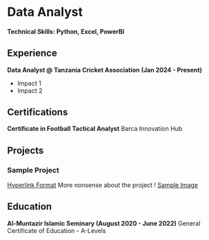 # Data Analyst

#### Technical Skills: Python, Excel, PowerBI

## Experience
**Data Analyst @ Tanzania Cricket Association (Jan 2024 - Present)**
- Impact 1
- Impact 2

## Certifications
**Certificate in Football Tactical Analyst**
Barca Innovation Hub

## Projects
### Sample Project
[Hyperlink Format](dhrumitmehta.github.io)
More nonsense about the project
! [Sample Image](assets/img/project.img)

## Education
**Al-Muntazir Islamic Seminary (August 2020 - June 2022)** 
General Certificate of Education - A-Levels
